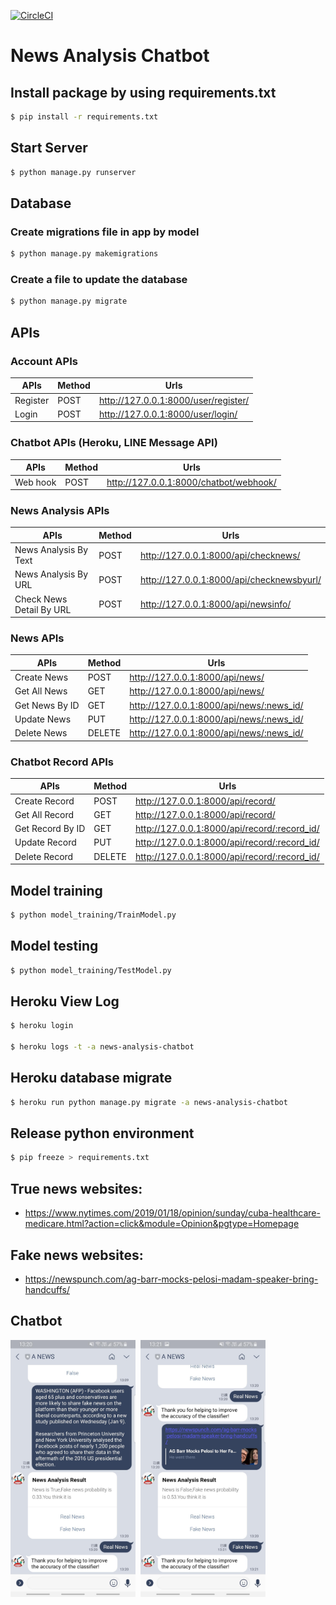 [![CircleCI](https://circleci.com/gh/chiksumwong/news_analysis_chatbot.svg?style=svg)](https://circleci.com/gh/chiksumwong/news_analysis_chatbot)
# News Analysis Chatbot

## Install package by using requirements.txt
```sh
$ pip install -r requirements.txt
```
## Start Server
```sh
$ python manage.py runserver
```
## Database
### Create migrations file in app by model
```sh
$ python manage.py makemigrations
```
### Create a file to update the database
```sh
$ python manage.py migrate
```
## APIs

### Account APIs
| APIs     | Method | Urls                                 |
| -------- | ------ | ------------------------------------ |
| Register | POST   | http://127.0.0.1:8000/user/register/ |
| Login    | POST   | http://127.0.0.1:8000/user/login/    |

### Chatbot APIs (Heroku, LINE Message API)

| APIs     | Method | Urls                                   |
| -------- | ------ | -------------------------------------- |
| Web hook | POST   | http://127.0.0.1:8000/chatbot/webhook/ |

### News Analysis APIs
| APIs                     | Method | Urls                                      |
| ------------------------ | ------ | ----------------------------------------- |
| News Analysis By Text    | POST   | http://127.0.0.1:8000/api/checknews/      |
| News Analysis By URL     | POST   | http://127.0.0.1:8000/api/checknewsbyurl/ |
| Check News Detail By URL | POST   | http://127.0.0.1:8000/api/newsinfo/       |

### News APIs
| APIs           | Method | Urls                                     |
| -------------- | ------ | ---------------------------------------- |
| Create News    | POST   | http://127.0.0.1:8000/api/news/          |
| Get All News   | GET    | http://127.0.0.1:8000/api/news/          |
| Get News By ID | GET    | http://127.0.0.1:8000/api/news/:news_id/ |
| Update News    | PUT    | http://127.0.0.1:8000/api/news/:news_id/ |
| Delete News    | DELETE | http://127.0.0.1:8000/api/news/:news_id/ |

### Chatbot Record APIs
| APIs             | Method | Urls                                         |
| ---------------- | ------ | -------------------------------------------- |
| Create Record    | POST   | http://127.0.0.1:8000/api/record/            |
| Get All Record   | GET    | http://127.0.0.1:8000/api/record/            |
| Get Record By ID | GET    | http://127.0.0.1:8000/api/record/:record_id/ |
| Update Record    | PUT    | http://127.0.0.1:8000/api/record/:record_id/ |
| Delete Record    | DELETE | http://127.0.0.1:8000/api/record/:record_id/ |

## Model training
```sh
$ python model_training/TrainModel.py
```
## Model testing
```sh
$ python model_training/TestModel.py
```

## Heroku View Log
```sh
$ heroku login

$ heroku logs -t -a news-analysis-chatbot

```
## Heroku database migrate
```sh
$ heroku run python manage.py migrate -a news-analysis-chatbot
```

## Release python environment
```sh
$ pip freeze > requirements.txt
```

## True news websites:
- https://www.nytimes.com/2019/01/18/opinion/sunday/cuba-healthcare-medicare.html?action=click&module=Opinion&pgtype=Homepage


## Fake news websites:
- https://newspunch.com/ag-barr-mocks-pelosi-madam-speaker-bring-handcuffs/


## Chatbot
<p>
<kbd>
<img src='static/screenshot/LINE_TEXT.jpg' width="200" alt='LINE'>
</kbd>
<kbd>
<img src='static/screenshot/LINE_URL.jpg' width="200" alt='LINE'>
</kbd>
</p>